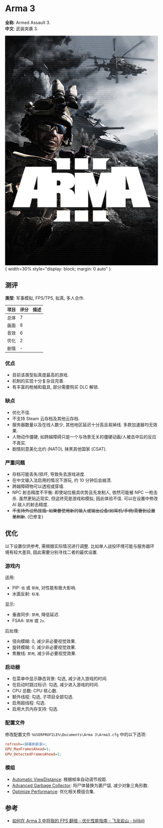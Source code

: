 # Arma 3

**全称**: Armed Assault 3.  
**中文**: 武装突袭 3.  

![封面 - Bohemia Interactive](assets/arma_3_cover.jpg){ width=30% style="display: block; margin: 0 auto" }  

## 测评

**类型**: 军事模拟, FPS/TPS, 拟真, 多人合作.  

| 项目 | 评分 | 描述 |
| ---- | ---- | ---- |
| 总体 | 7    |      |
| 画面 | 8    |      |
| 音效 | 6    |      |
| 优化 | 2    |      |
| 剧情 | -    |      |

### 优点

- 目前该类型拟真度最高的游戏.
- 机制的实现十分复杂且完善.
- 有丰富的枪械和载具, 部分需要购买 DLC 解锁.

### 缺点

- 优化不佳.
- 不支持 Steam 云存档及其他云存档.
- 服务器数量以及在线人数少, 其他地区延迟十分高且易掉线. 多款加速器均无效果.
- 人物动作僵硬, 如跨越障碍只是一个与场景无关的僵硬动画/人被击中后的反应不真实.
- 剧情刻意美化北约 (NATO), 抹黑其他国家 (CSAT).

### 严重问题

- 存档可能丢失/损坏, 导致失去游戏进度.
- 在中文输入法启用的情况下游玩, 约 10 分钟后会崩溃.
- 跨越障碍物可以透视或穿墙.
- NPC 射击精度不平衡: 即使站位极具优势且先发制人, 依然可能被 NPC 一枪击杀. 虽然更贴近现实, 但这终究是游戏和模拟, 因此体验不佳. 可以在设置中修改 AI 敌人的射击精度.
- ~~不支持外设热拔插: 如果要使用新的输入或输出设备(如耳机/手柄)需要到设置里刷新~~. (已修复)

## 优化

以下设置仅供参考, 需根据实际情况进行调整. 比如单人战役环境可能与服务器环境有较大差异, 因此需要分别寻找二者的最优设置.  

### 游戏内

适用:  

- PIP: `低` 或 `禁用`, 对性能有极大影响.
- 水面反射: `标准`.

显示:  

- 垂直同步: `禁用`, 降低延迟.
- FSAA: `禁用` 或 `2x`.

后处理:  

- 径向模糊: 0, 减少非必要视觉效果.
- 旋转模糊: 0, 减少非必要视觉效果.
- 焦散线: `禁用`, 减少非必要视觉效果.

### 启动器

- 在菜单中显示静态背景: 勾选, 减少进入游戏的时间.
- 在启动时跳过标识: 勾选, 减少进入游戏的时间.
- CPU 总数: CPU 核心数.
- 额外线程: 勾选, 子项目全部勾选.
- 启用超线程: 勾选.
- 启用大页内存支持: 勾选.

### 配置文件

修改配置文件 `%USERPROFILE%\Documents\Arma 3\Arma3.cfg` 中的以下选项:  

```cfg
refresh=<屏幕刷新率>;
GPU_MaxFramesAhead=1;
GPU_DetectedFramesAhead=1;
```

### 模组

- [Automatic ViewDistance]\: 根据帧率自动调节视距.
- [Advanced Garbage Collector]\: 将尸体替换为裹尸袋, 减少对象三角形数.
- [Optimize Performance]\: 优化相关模组合集.

[Automatic ViewDistance]: https://steamcommunity.com/sharedfiles/filedetails/?id=1544955993
[Advanced Garbage Collector]: https://steamcommunity.com/sharedfiles/filedetails/?id=1724884525
[Optimize Performance]: https://steamcommunity.com/sharedfiles/filedetails/?id=2779217051

## 参考

- [如何在 Arma 3 中将我的 FPS 翻倍 - 优化性能指南 - 飞龙岩山 - bilibili](https://www.bilibili.com/video/BV1iV4y177YT?vd_source=b0a1d90ff65d8547a0ffc9ce4d68bcfd)
